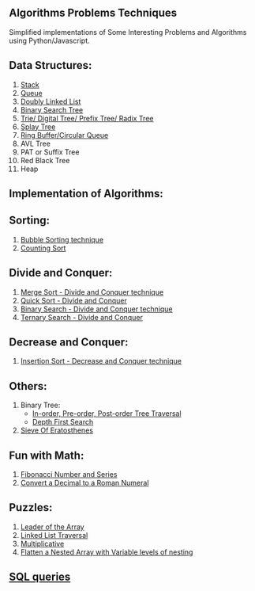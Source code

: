 Algorithms Problems Techniques
-------------------------------------

Simplified implementations of Some Interesting Problems and Algorithms using Python/Javascript.

Data Structures:
----------------
1. [Stack](DataStructures/Stack.py)
2. [Queue](DataStructures/Queue.py)
3. [Doubly Linked List](DataStructures/DoublyLinkedList.py)
4. [Binary Search Tree](DataStructures/BST.py)
5. [Trie/ Digital Tree/ Prefix Tree/ Radix Tree](DataStructures/Trie.py)
6. [Splay Tree](DataStructures/SplayTree.py)
7. [Ring Buffer/Circular Queue](DataStructures/RingBuffer.py)
8. AVL Tree
9. PAT or Suffix Tree
10. Red Black Tree
11. Heap

Implementation of Algorithms:
-----------------------------

Sorting:
-----------
1. [Bubble Sorting technique](Algorithms/BubbleSort.py)
2. [Counting Sort](Algorithms/TernarySearch.py)

Divide and Conquer:
---------------------
1. [Merge Sort - Divide and Conquer technique](Algorithms/MergeSort.py)
2. [Quick Sort - Divide and Conquer](Algorithms/QuickSort.py) 
3. [Binary Search - Divide and Conquer technique](Algorithms/BinarySearch.py)
4. [Ternary Search - Divide and Conquer](Algorithms/TernarySearch.py)

Decrease and Conquer:
------------------------
1. [Insertion Sort - Decrease and Conquer technique](Algorithms/insertionSort.py)

Others:
-------
1. Binary Tree:
	- [In-order, Pre-order, Post-order Tree Traversal](Algorithms/BTree.py)
	- [Depth First Search](Algorithms/BTree.py)
2. [Sieve Of Eratosthenes](Algorithms/SieveOfEratosthenes.py)


Fun with Math:
--------------

1. [Fibonacci Number and Series](Math/Fibonacci.py)
2. [Convert a Decimal to a Roman Numeral](Math/RomanConverter.js)

Puzzles:
--------

1. [Leader of the Array](Puzzles/Leader_of_the_array_prob.py)
2. [Linked List Traversal](Pzzles/LinkedList_Traversal_prob.py)
3. [Multiplicative](Puzzles/multiplicative_prob.py)
4. [Flatten a Nested Array with Variable levels of nesting](Puzzles/FlattenArray.js)

[SQL queries](SQL_queries)
-------------
